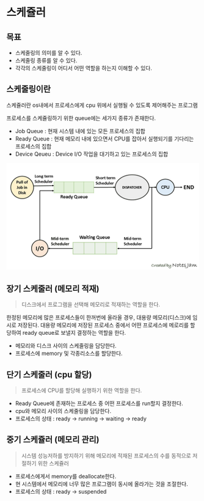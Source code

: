# 스케쥴러

## 목표
- 스케줄링의 의미를 알 수 있다.
- 스케줄링 종류를 알 수 있다.
- 각각의 스케줄링이 어디서 어떤 역할을 하는지 이해할 수 있다.

## 스케줄링이란
스케쥴러란 os내에서 프로세스에게 cpu 위에서 실행될 수 있도록 제어해주는 프로그램

프로세스를 스케쥴링하기 위한 queue에는 세가지 종류가 존재한다.
- Job Queue : 현재 시스템 내에 있는 모든 프로세스의 집합
- Ready Queue : 현재 메모리 내에 있으면서 CPU를 잡아서 실행되기를 기다리는 프로세스의 집합
- Device Qeueu : Device I/O 작업을 대기하고 있는 프로세스의 집합

![](images/cpu-scheduling-in-operating-system-min.png)

## 장기 스케줄러 (메모리 적재)

> 디스크에서 프로그램을 선택해 메모리로 적재하는 역할을 한다.

한정된 메모리에 많은 프로세스들이 한꺼번에 올라올 경우, 대용량 메모리(디스크)에 임시로 저장된다. 대용량 메모리에 저장된 프로세스 중에서 어떤 프로세스에 메로리를 할당하여 ready queue로 보낼지 결정하는 역할을 한다.

- 메모리와 디스크 사이의 스케줄링을 담당한다.
- 프로세스에 memory 및 각종리소스를 할당한다.


## 단기 스케줄러 (cpu 할당)

> 프로세스에 CPU를 할당해 실행하기 위한 역할을 한다.

- Ready Queue에 존재하는 프로세스 중 어떤 프로세스를 run할지 결정한다.
- cpu와 메모리 사이의 스케줄링을 담당한다.
- 프로세스의 상태 : ready -> running -> waiting -> ready

## 중기 스케쥴러 (메모리 관리)

> 시스템 성능저하를 방지하기 위해 메모리에 적재된 프로세스의 수를 동적으로 저절하기 위한 스케쥴러

- 프로세스에게서 memory를 deallocate한다.
- 현 시스템에서 메모리에 너무 많은 프로그램이 동시에 올라가는 것을 조절한다.
- 프로세스의 상태 : ready -> suspended